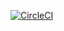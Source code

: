 


[![CircleCI](https://circleci.com/gh/saviganga/musipdeia-api-backend.svg?style=svg)](https://circleci.com/gh/saviganga/musipedia-api-backend)